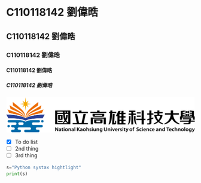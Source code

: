 # C110118142 劉偉晧
## C110118142 劉偉晧
### C110118142 劉偉晧
#### C110118142 劉偉晧
##### C110118142 劉偉晧
![NKUST](nkust.png)
- [x] To do list
- [ ] 2nd thing
- [ ] 3rd thing

```python
s="Python systax hightlight"
print(s)
```
